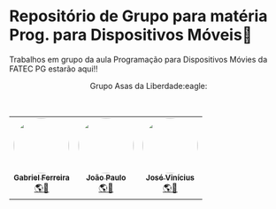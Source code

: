 # Repositório de Grupo para matéria Prog. para Dispositivos Móveis:robot:</h2>
 Trabalhos em grupo da aula Programação para Dispositivos Móvies da FATEC PG estarão aqui!!
 <br/>
<p align="center">Grupo Asas da Liberdade:eagle: </p><br/>
<table align="center">
  <tr>
    <td align="center"><a href="https://github.com/Gabriel2104"><img style="border-radius: 50%;" src="https://avatars.githubusercontent.com/u/38962161?v=4" width="100px;" alt=""/><br /><sub><b>Gabriel Ferreira</b></sub></a><br /><a href="https://rocketseat.com.br/" title="Rocketseat">🌎🚀</a></td>
    <td align="center"><a href="https://github.com/JPGarc14"><img style="border-radius: 50%;" src="https://avatars.githubusercontent.com/u/70781099?v=4" width="100px;" alt=""/><br /><sub><b>João Paulo</b></sub></a><br /><a href="https://rocketseat.com.br/" title="Rocketseat">🌎🚀</a></td>
    <td align="center"><a href="https://github.com/JVHP"><img style="border-radius: 50%;" src="https://avatars.githubusercontent.com/u/63752069?v=4" width="100px;" alt=""/><br /><sub><b>José Vinícius</b></sub></a><br /><a href="https://rocketseat.com.br/" title="Rocketseat">🌎🚀</a></td>
  </tr>
</table>
 
